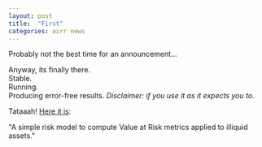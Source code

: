```yaml
---
layout: post
title:  "First"
categories: airr news
---
```


Probably not the best time for an announcement...   

Anyway, its finally there.   
Stable.   
Running.    
Producing error-free results. *Disclaimer: if you use it as it expects you to.*

Tataaah! [Here it is](https://github.com/airr-io/real-estate-net-operating-income-risk):

"A simple risk model to compute Value at Risk metrics applied to illiquid assets."
